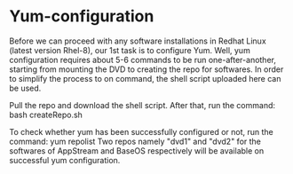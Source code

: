 # Yum-configuration

Before we can proceed with any software installations in Redhat Linux (latest version Rhel-8), our 1st task is to configure Yum. Well, yum configuration requires about 5-6 commands to be run one-after-another, starting from mounting the DVD to creating the repo for softwares. In order to simplify the process to on command, the shell script uploaded here can be used. 

Pull the repo and download the shell script. After that, run the command:
             bash createRepo.sh
 
To check whether yum has been successfully configured or not, run the command:
             yum repolist
Two repos namely "dvd1" and "dvd2" for the softwares of AppStream and BaseOS respectively will be available on successful yum configuration.
